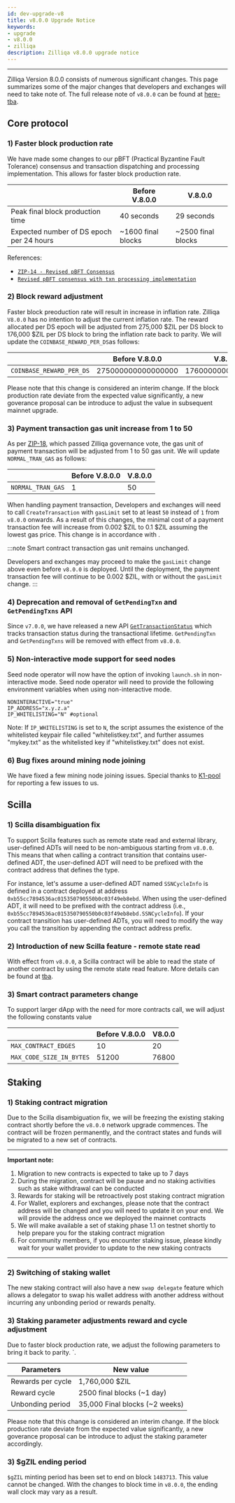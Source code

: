 ```yaml
---
id: dev-upgrade-v8
title: v8.0.0 Upgrade Notice
keywords: 
- upgrade
- v8.0.0
- zilliqa
description: Zilliqa v8.0.0 upgrade notice
---
```


---

Zilliqa Version 8.0.0 consists of numerous significant changes. This page summarizes some of the major changes that developers and exchanges 
will need to take note of. The full release note of `v8.0.0` can be found at [here-tba]().

## Core protocol

### 1) Faster block production rate

We have made some changes to our pBFT (Practical Byzantine Fault Tolerance) consensus and transaction dispatching and processing implementation. This allows for faster block production rate.

|| Before V.8.0.0 | V.8.0.0 |
| --------------- | -------------- | ------- |
| Peak final block production time | 40 seconds     | 29 seconds |
| Expected number of DS epoch per 24 hours | ~1600 final blocks | ~2500 final blocks |

References:
- [`ZIP-14 - Revised pBFT Consensus`](https://github.com/Zilliqa/ZIP/blob/master/zips/zip-14.md)
- [`Revised pBFT consensus with txn processing implementation`](https://github.com/Zilliqa/Zilliqa/pull/2216)

### 2) Block reward adjustment 

Faster block preoduction rate will result in increase in inflation rate. Zilliqa `V8.0.0` has no intention to adjust the current inflation rate. The reward allocated per DS epoch will be adjusted from 275,000 $ZIL per DS block to 176,000 $ZIL per DS block to bring the inflation rate back to parity. We will update the `COINBASE_REWARD_PER_DS`as follows:

|| Before V.8.0.0 | V.8.0.0 |
| --------------- | -------------- | ------- |
| `COINBASE_REWARD_PER_DS` | 275000000000000000 | 176000000000000000 |

Please note that this change is considered an interim change. If the block production rate deviate from the expected value significantly, a new goverance proposal can be introduce to adjust
the value in subsequent mainnet upgrade.
### 3) Payment transaction gas unit increase from 1 to 50 

As per [ZIP-18](https://github.com/Zilliqa/ZIP/blob/master/zips/zip-18.md), which passed Zilliqa governance vote, the gas unit of payment transaction will be adjusted from 1 to 50 gas unit. We will update `NORMAL_TRAN_GAS` as follows:

|| Before V.8.0.0 | V.8.0.0 |
| --------------- | -------------- | ------- |
| `NORMAL_TRAN_GAS` | 1 | 50 |


When handling payment transaction, Developers and exchanges will need to call `CreateTransaction` with `gasLimit` set to at least `50` instead of `1` from `v8.0.0` onwards. As a result of this changes, the minimal cost of a payment transaction fee will increase from 0.002 $ZIL to 0.1 $ZIL assuming the lowest gas price. 
This change is in accordance with .

:::note
Smart contract transaction gas unit remains unchanged.


Developers and exchanges may proceed to make the `gasLimit` change above even before `v8.0.0` is deployed. Until the deployment, the payment transaction fee will continue to be 0.002 $ZIL, with or without the `gasLimit` change.
:::

### 4) Deprecation and removal of `GetPendingTxn` and `GetPendingTxns` API

Since `v7.0.0`, we have released a new API [`GetTransactionStatus`](https://dev.zilliqa.com/docs/apis/api-transaction-get-transaction-status) which 
tracks transaction status during the transactional lifetime. `GetPendingTxn` and `GetPendingTxns` will be removed with effect from `v8.0.0`.

### 5) Non-interactive mode support for seed nodes

Seed node operator will now have the option of invoking `launch.sh` in non-interactive mode. Seed node operator will need to provide the following environment variables when using
non-interactive mode.

```
NONINTERACTIVE="true"
IP_ADDRESS="x.y.z.a"
IP_WHITELISTING="N" #optional
```

Note: If `IP_WHITELISTING` is set to `N`, the script assumes the existence of the whitelisted keypair file called "whitelistkey.txt", and further assumes "mykey.txt" as the whitelisted key if "whitelistkey.txt" does not exist.

### 6) Bug fixes around mining node joining

We have fixed a few mining node joining issues. Special thanks to [K1-pool](https://k1pool.com/pool/zil) for reporting a few issues to us.

## Scilla

### 1) Scilla disambiguation fix

To support Scilla features such as remote state read and external library, user-defined ADTs will need to be non-ambiguous starting from `v8.0.0`. This means 
that when calling a contract transition that contains user-defined ADT, the user-defined ADT will need to be prefixed with the contract address that defines 
the type. 

For instance, let's assume a user-defined ADT named `SSNCycleInfo` is defined in a contract deployed at address `0xb55cc7894536ac015350790550b0c03f49eb8ebd`. When using the user-defined ADT, it will need to be prefixed with the contract address (i.e., `0xb55cc7894536ac015350790550b0c03f49eb8ebd.SSNCycleInfo`). If your contract transition has user-defined ADTs, you will need to modify the way you call the transition by appending the contract address prefix.

### 2) Introduction of new Scilla feature - remote state read

With effect from `v8.0.0`, a Scilla contract will be able to read the state of another contract by using the remote state read feature. More details can be found at [tba]().

### 3) Smart contract parameters change

To support larger dApp with the need for more contracts call, we will adjust the following constants value

|| Before V.8.0.0 | V8.0.0 |
| --------------- | -------------- | ------- |
| `MAX_CONTRACT_EDGES` | 10 | 20 |
| `MAX_CODE_SIZE_IN_BYTES` | 51200 | 76800 |

## Staking
### 1) Staking contract migration

Due to the Scilla disambiguation fix, we will be freezing the existing staking contract shortly before the `v8.0.0` network upgrade commences. The contract will be frozen permanently, and the contract states and funds will be migrated to a new set of contracts.

***
**Important note:**
1. Migration to new contracts is expected to take up to 7 days
2. During the migration, contract will be pause and no staking activities such as stake withdrawal can be conducted
3. Rewards for staking will be retroactively post staking contract migration
4. For Wallet, explorers and exchanges, please note that the contract address will be changed and you will need to update it on your end. We will provide the address once we deployed the mainnet contracts
5. We will make available a set of staking phase 1.1 on testnet shortly to help prepare you for the staking contract migration
6. For community members, if you encounter staking issue, please kindly wait for your wallet provider to update to the new staking contracts 
***

### 2) Switching of staking wallet

The new staking contract will also have a new `swap delegate` feature which allows a delegator to swap his wallet address with another address without incurring any unbonding period or 
rewards penalty.

### 3) Staking parameter adjustments reward and cycle adjustment 

Due to faster block production rate, we adjust the following parameters to bring it back to parity. `.

| Parameters                 | New value                        |
| -------------------------- | -------------------------------- |
| Rewards per cycle          | 1,760,000 $ZIL                   |
| Reward cycle               | 2500 final blocks (~1 day)       |
| Unbonding period           | 35,000 Final blocks (~2 weeks)   |

Please note that this change is considered an interim change. If the block production rate deviate from the expected value significantly, a new goverance proposal can be introduce to adjust
the staking parameter accordingly. 

### 3) $gZIL ending period

`$gZIL` minting period has been set to end on block `1483713`. This value cannot be changed. With the changes to block time in `v8.0.0`, the ending wall clock may vary as a result.

